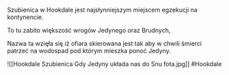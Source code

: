 Szubienica w Hookdale jest najsłynniejszym miejscem egzekucji na kontynencie.

To tu zabito większość wrogów Jedynego oraz Brudnych,

Nazwa ta wzięła się iż ofiara skierowana jest tak aby w chwili śmierci patrzeć na wodospad pod którym mieszka ponoć Jedyny.

![[Hookdale Szubienica Gdy Jedyny układa nas do Snu fota.jpg]]
#Hookdale
